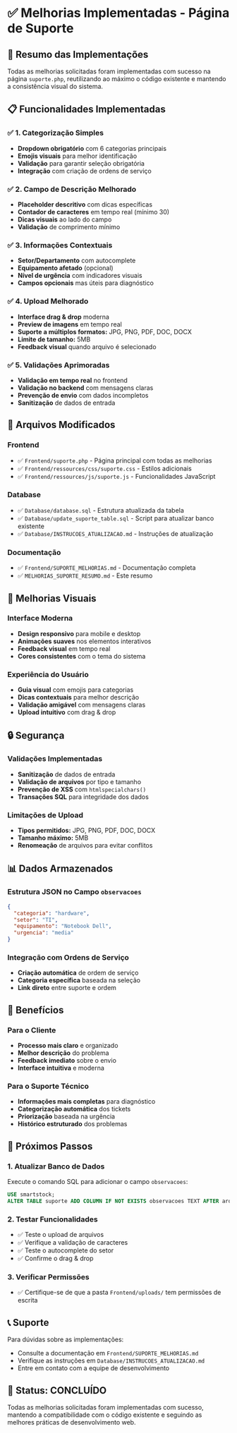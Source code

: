 # ✅ Melhorias Implementadas - Página de Suporte

## 🎯 Resumo das Implementações

Todas as melhorias solicitadas foram implementadas com sucesso na página `suporte.php`, reutilizando ao máximo o código existente e mantendo a consistência visual do sistema.

## 📋 Funcionalidades Implementadas

### ✅ 1. Categorização Simples
- **Dropdown obrigatório** com 6 categorias principais
- **Emojis visuais** para melhor identificação
- **Validação** para garantir seleção obrigatória
- **Integração** com criação de ordens de serviço

### ✅ 2. Campo de Descrição Melhorado
- **Placeholder descritivo** com dicas específicas
- **Contador de caracteres** em tempo real (mínimo 30)
- **Dicas visuais** ao lado do campo
- **Validação** de comprimento mínimo

### ✅ 3. Informações Contextuais
- **Setor/Departamento** com autocomplete
- **Equipamento afetado** (opcional)
- **Nível de urgência** com indicadores visuais
- **Campos opcionais** mas úteis para diagnóstico

### ✅ 4. Upload Melhorado
- **Interface drag & drop** moderna
- **Preview de imagens** em tempo real
- **Suporte a múltiplos formatos:** JPG, PNG, PDF, DOC, DOCX
- **Limite de tamanho:** 5MB
- **Feedback visual** quando arquivo é selecionado

### ✅ 5. Validações Aprimoradas
- **Validação em tempo real** no frontend
- **Validação no backend** com mensagens claras
- **Prevenção de envio** com dados incompletos
- **Sanitização** de dados de entrada

## 📁 Arquivos Modificados

### Frontend
- ✅ `Frontend/suporte.php` - Página principal com todas as melhorias
- ✅ `Frontend/ressources/css/suporte.css` - Estilos adicionais
- ✅ `Frontend/ressources/js/suporte.js` - Funcionalidades JavaScript

### Database
- ✅ `Database/database.sql` - Estrutura atualizada da tabela
- ✅ `Database/update_suporte_table.sql` - Script para atualizar banco existente
- ✅ `Database/INSTRUCOES_ATUALIZACAO.md` - Instruções de atualização

### Documentação
- ✅ `Frontend/SUPORTE_MELHORIAS.md` - Documentação completa
- ✅ `MELHORIAS_SUPORTE_RESUMO.md` - Este resumo

## 🎨 Melhorias Visuais

### Interface Moderna
- **Design responsivo** para mobile e desktop
- **Animações suaves** nos elementos interativos
- **Feedback visual** em tempo real
- **Cores consistentes** com o tema do sistema

### Experiência do Usuário
- **Guia visual** com emojis para categorias
- **Dicas contextuais** para melhor descrição
- **Validação amigável** com mensagens claras
- **Upload intuitivo** com drag & drop

## 🔒 Segurança

### Validações Implementadas
- **Sanitização** de dados de entrada
- **Validação de arquivos** por tipo e tamanho
- **Prevenção de XSS** com `htmlspecialchars()`
- **Transações SQL** para integridade dos dados

### Limitações de Upload
- **Tipos permitidos:** JPG, PNG, PDF, DOC, DOCX
- **Tamanho máximo:** 5MB
- **Renomeação** de arquivos para evitar conflitos

## 📊 Dados Armazenados

### Estrutura JSON no Campo `observacoes`
```json
{
  "categoria": "hardware",
  "setor": "TI",
  "equipamento": "Notebook Dell",
  "urgencia": "media"
}
```

### Integração com Ordens de Serviço
- **Criação automática** de ordem de serviço
- **Categoria específica** baseada na seleção
- **Link direto** entre suporte e ordem

## 🚀 Benefícios

### Para o Cliente
- **Processo mais claro** e organizado
- **Melhor descrição** do problema
- **Feedback imediato** sobre o envio
- **Interface intuitiva** e moderna

### Para o Suporte Técnico
- **Informações mais completas** para diagnóstico
- **Categorização automática** dos tickets
- **Priorização** baseada na urgência
- **Histórico estruturado** dos problemas

## 🔧 Próximos Passos

### 1. Atualizar Banco de Dados
Execute o comando SQL para adicionar o campo `observacoes`:

```sql
USE smartstock;
ALTER TABLE suporte ADD COLUMN IF NOT EXISTS observacoes TEXT AFTER arquivo;
```

### 2. Testar Funcionalidades
- ✅ Teste o upload de arquivos
- ✅ Verifique a validação de caracteres
- ✅ Teste o autocomplete do setor
- ✅ Confirme o drag & drop

### 3. Verificar Permissões
- ✅ Certifique-se de que a pasta `Frontend/uploads/` tem permissões de escrita

## 📞 Suporte

Para dúvidas sobre as implementações:
- Consulte a documentação em `Frontend/SUPORTE_MELHORIAS.md`
- Verifique as instruções em `Database/INSTRUCOES_ATUALIZACAO.md`
- Entre em contato com a equipe de desenvolvimento

## 🎉 Status: CONCLUÍDO

Todas as melhorias solicitadas foram implementadas com sucesso, mantendo a compatibilidade com o código existente e seguindo as melhores práticas de desenvolvimento web. 